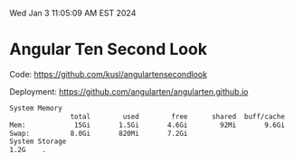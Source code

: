 Wed Jan  3 11:05:09 AM EST 2024

# Angular Ten Second Look

Code: https://github.com/kusl/angulartensecondlook

Deployment: https://github.com/angularten/angularten.github.io

```bash
System Memory
               total        used        free      shared  buff/cache   available
Mem:            15Gi       1.5Gi       4.6Gi        92Mi       9.6Gi        13Gi
Swap:          8.0Gi       820Mi       7.2Gi
System Storage
1.2G	.
```
